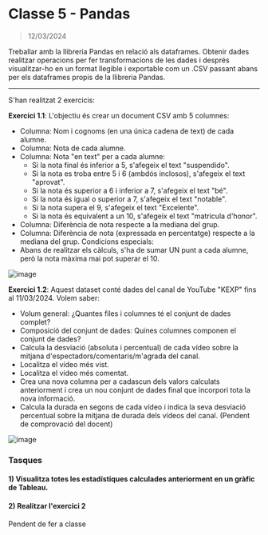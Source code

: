 # Classe 5 - Pandas
> 12/03/2024
>
Treballar amb la llibreria Pandas en relació als dataframes. Obtenir dades realitzar operacions per fer transformacions de les dades i després visualitzar-ho en un format llegible i exportable com un .CSV passant abans per els dataframes propis de la llibreria Pandas.
<hr>

S'han realitzat 2 exercicis: 

**Exercici 1.1**: L'objectiu és crear un document CSV amb 5 columnes:

- Columna: Nom i cognoms (en una única cadena de text) de cada alumne.
- Columna: Nota de cada alumne.
- Columna: Nota "en text" per a cada alumne:
  - Si la nota final és inferior a 5, s'afegeix el text "suspendido".
  - Si la nota es troba entre 5 i 6 (ambdós inclosos), s'afegeix el text "aprovat".
  - Si la nota és superior a 6 i inferior a 7, s'afegeix el text "bé".
  - Si la nota és igual o superior a 7, s'afegeix el text "notable".
  - Si la nota supera el 9, s'afegeix el text "Excelente".
  - Si la nota és equivalent a un 10, s'afegeix el text "matrícula d'honor".
- Columna: Diferència de nota respecte a la mediana del grup.
- Columna: Diferència de nota (expressada en percentatge) respecte a la mediana del grup.
Condicions especials:
- Abans de realitzar els càlculs, s'ha de sumar UN punt a cada alumne, però la nota màxima mai pot superar el 10.
  
![image](https://github.com/albertarrebola08/bigdataUABopt4/assets/104431726/1dd00c76-127a-4809-b4cb-d663b0b7445f)

**Exercici 1.2**: Aquest dataset conté dades del canal de YouTube "KEXP" fins al 11/03/2024. Volem saber:

- Volum general: ¿Quantes files i columnes té el conjunt de dades complet?
- Composició del conjunt de dades: Quines columnes componen el conjunt de dades?
- Calcula la desviació (absoluta i percentual) de cada vídeo sobre la mitjana d'espectadors/comentaris/m'agrada del canal.
- Localitza el vídeo més vist.
- Localitza el vídeo més comentat.
- Crea una nova columna per a cadascun dels valors calculats anteriorment i crea un nou conjunt de dades final que incorpori tota la nova informació.
- Calcula la durada en segons de cada vídeo i indica la seva desviació percentual sobre la mitjana de durada dels vídeos del canal. (Pendent de comprovació del docent) 

![image](https://github.com/albertarrebola08/bigdataUABopt4/assets/104431726/afeacaea-1e38-4b3c-904b-2383011ea1fd)


### Tasques 
#### 1) Visualitza totes les estadístiques calculades anteriorment en un gràfic de Tableau.
#### 2) Realitzar l'exercici 2 
Pendent de fer a classe






